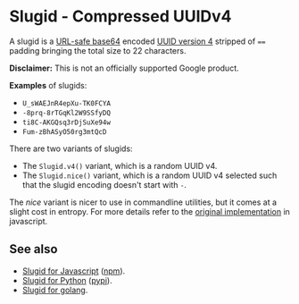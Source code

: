 Slugid - Compressed UUIDv4
==========================

A slugid is a [URL-safe base64](https://tools.ietf.org/html/rfc4648#section-5)
encoded [UUID version 4](https://tools.ietf.org/html/rfc4122#section-4.4)
stripped of `==` padding bringing the total size to 22 characters.

**Disclaimer:** This is not an officially supported Google product.

**Examples** of slugids:
 * `U_sWAEJnR4epXu-TK0FCYA`
 * `-8prq-8rTGqKl2W9SSfyDQ`
 * `ti8C-AKGQsq3rDjSuXe94w`
 * `Fum-zBhASyO50rg3mtQcD`

There are two variants of slugids:
 * The `Slugid.v4()` variant, which is a random UUID v4.
 * The `Slugid.nice()` variant, which is a random UUID v4 selected such that
   the slugid encoding doesn't start with `-`.

The _nice_ variant is nicer to use in commandline utilities, but it comes at a
slight cost in entropy. For more details refer to the
[original implementation](https://github.com/taskcluster/slugid) in javascript.

## See also
 * [Slugid for Javascript](https://github.com/taskcluster/slugid) ([npm](https://www.npmjs.com/package/slugid)).
 * [Slugid for Python](https://github.com/taskcluster/slugid.py) ([pypi](https://pypi.org/project/slugid/)).
 * [Slugid for golang](https://github.com/taskcluster/slugid-go).
